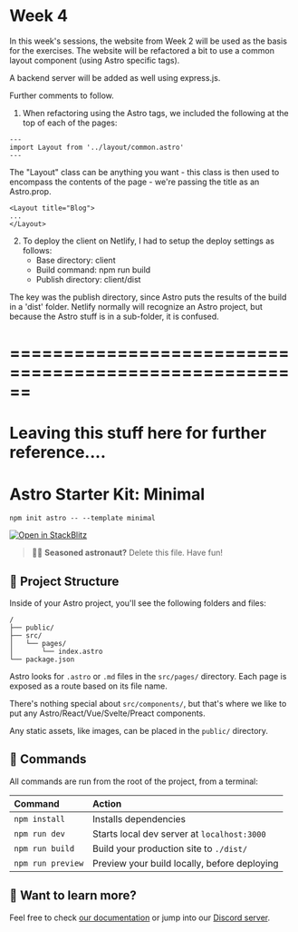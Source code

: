 # Week 4

In this week's sessions, the website from Week 2 will be used as the basis for the exercises.  The website will be refactored a bit to use a common layout component (using Astro specific tags).

A backend server will be added as well using express.js.

Further comments to follow.

1. When refactoring using the Astro tags, we included the following at the top of each of the pages:
```
---
import Layout from '../layout/common.astro'
---
```
The "Layout" class can be anything you want - this class is then used to encompass the contents of the page - we're passing the title as an Astro.prop.

```
<Layout title="Blog">
...
</Layout>
```

2. To deploy the client on Netlify, I had to setup the deploy settings as follows:
    - Base directory: client
    - Build command: npm run build
    - Publish directory: client/dist
  
The key was the publish directory, since Astro puts the results of the build in a 'dist' folder.
Netlify normally will recognize an Astro project, but because the Astro stuff is in a sub-folder, it is confused.  

# ======================================================
# Leaving this stuff here for further reference....

# Astro Starter Kit: Minimal

```
npm init astro -- --template minimal
```

[![Open in StackBlitz](https://developer.stackblitz.com/img/open_in_stackblitz.svg)](https://stackblitz.com/github/withastro/astro/tree/latest/examples/minimal)

> 🧑‍🚀 **Seasoned astronaut?** Delete this file. Have fun!

## 🚀 Project Structure

Inside of your Astro project, you'll see the following folders and files:

```
/
├── public/
├── src/
│   └── pages/
│       └── index.astro
└── package.json
```

Astro looks for `.astro` or `.md` files in the `src/pages/` directory. Each page is exposed as a route based on its file name.

There's nothing special about `src/components/`, but that's where we like to put any Astro/React/Vue/Svelte/Preact components.

Any static assets, like images, can be placed in the `public/` directory.

## 🧞 Commands

All commands are run from the root of the project, from a terminal:

| Command           | Action                                       |
|:----------------  |:-------------------------------------------- |
| `npm install`     | Installs dependencies                        |
| `npm run dev`     | Starts local dev server at `localhost:3000`  |
| `npm run build`   | Build your production site to `./dist/`      |
| `npm run preview` | Preview your build locally, before deploying |

## 👀 Want to learn more?

Feel free to check [our documentation](https://github.com/withastro/astro) or jump into our [Discord server](https://astro.build/chat).

